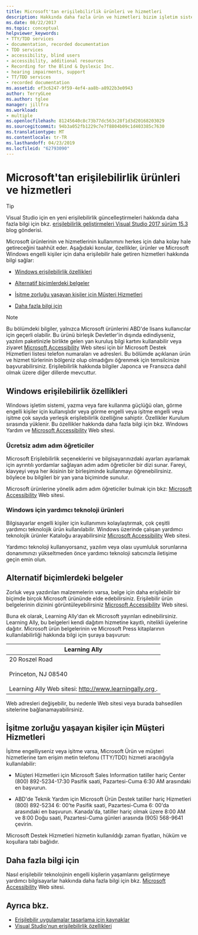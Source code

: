 ```yaml
---
title: Microsoft'tan erişilebilirlik ürünleri ve hizmetleri
description: Hakkında daha fazla ürün ve hizmetleri bizim işletim sistemleri, programları ve uygulamaları kullanmak herkes için daha erişilebilir hale gelmesine yardımcı olabilecek Microsoft engelli kişiler de dahil olmak üzere.
ms.date: 08/22/2017
ms.topic: conceptual
helpviewer_keywords:
- TTY/TDD services
- documentation, recorded documentation
- TDD services
- accessibility, blind users
- accessibility, additional resources
- Recording for the Blind & Dyslexic Inc.
- hearing impairments, support
- TT/TDD services
- recorded documentation
ms.assetid: ef3c6247-9f59-4ef4-aa8b-a8922b3e0943
author: TerryGLee
ms.author: tglee
manager: jillfra
ms.workload:
- multiple
ms.openlocfilehash: 81245640c8c73b77dc563c28f1d3d20168203029
ms.sourcegitcommit: 94b3a052fb1229c7e7f8804b09c1d403385c7630
ms.translationtype: MT
ms.contentlocale: tr-TR
ms.lasthandoff: 04/23/2019
ms.locfileid: "62793090"
---
```

# <a name="accessibility-products-and-services-from-microsoft"></a>Microsoft'tan erişilebilirlik ürünleri ve hizmetleri

> [!TIP]
> Visual Studio için en yeni erişilebilirlik güncelleştirmeleri hakkında daha fazla bilgi için bkz. [erişilebilirlik geliştirmeleri Visual Studio 2017 sürüm 15.3](https://devblogs.microsoft.com/visualstudio/accessibility-improvements-in-visual-studio-2017-version-15-3/) blog gönderisi.

Microsoft ürünlerinin ve hizmetlerinin kullanımını herkes için daha kolay hale getireceğini taahhüt eder. Aşağıdaki konular, özellikler, ürünler ve Microsoft Windows engelli kişiler için daha erişilebilir hale getiren hizmetleri hakkında bilgi sağlar:

- [Windows erişilebilirlik özellikleri](../../ide/reference/accessibility-products-and-services-from-microsoft.md#windows)

- [Alternatif biçimlerdeki belgeler](../../ide/reference/accessibility-products-and-services-from-microsoft.md#altfortmats)

- [İşitme zorluğu yaşayan kişiler için Müşteri Hizmetleri](../../ide/reference/accessibility-products-and-services-from-microsoft.md#hearing)

- [Daha fazla bilgi için](../../ide/reference/accessibility-products-and-services-from-microsoft.md#moreinfo)

> [!NOTE]
> Bu bölümdeki bilgiler, yalnızca Microsoft ürünlerini ABD'de lisans kullanıcılar için geçerli olabilir. Bu ürünü birleşik Devletler'in dışında edindiyseniz, yazılım paketinizle birlikte gelen yan kuruluş bilgi kartını kullanabilir veya ziyaret [Microsoft Accessibility](http://go.microsoft.com/fwlink/?LinkId=8431) Web sitesi için bir Microsoft Destek Hizmetleri listesi telefon numaraları ve adresleri. Bu bölümde açıklanan ürün ve hizmet türlerinin bölgeniz olup olmadığını öğrenmek için temsilcinize başvurabilirsiniz. Erişilebilirlik hakkında bilgiler Japonca ve Fransızca dahil olmak üzere diğer dillerde mevcuttur.

## <a name="windows"></a> Windows erişilebilirlik özellikleri

 Windows işletim sistemi, yazma veya fare kullanma güçlüğü olan, görme engelli kişiler için kullanışlıdır veya görme engelli veya işitme engelli veya işitme çok sayıda yerleşik erişilebilirlik özelliğine sahiptir. Özellikler Kurulum sırasında yüklenir. Bu özellikler hakkında daha fazla bilgi için bkz. Windows Yardım ve [Microsoft Accessibility](http://go.microsoft.com/fwlink/?LinkId=8431) Web sitesi.

### <a name="free-step-by-step-tutorials"></a>Ücretsiz adım adım öğreticiler

 Microsoft Erişilebilirlik seçeneklerini ve bilgisayarınızdaki ayarları ayarlamak için ayrıntılı yordamlar sağlayan adım adım öğreticiler bir dizi sunar. Fareyi, klavyeyi veya her ikisinin bir birleşiminde kullanmayı öğrenebilirsiniz. böylece bu bilgileri bir yan yana biçiminde sunulur.

 Microsoft ürünlerine yönelik adım adım öğreticiler bulmak için bkz: [Microsoft Accessibility](http://go.microsoft.com/fwlink/?LinkId=8431) Web sitesi.

### <a name="assistive-technology-products-for-windows"></a>Windows için yardımcı teknoloji ürünleri

 Bilgisayarlar engelli kişiler için kullanımını kolaylaştırmak, çok çeşitli yardımcı teknolojik ürün kullanılabilir. Windows üzerinde çalışan yardımcı teknolojik ürünler Kataloğu arayabilirsiniz [Microsoft Accessibility](http://go.microsoft.com/fwlink/?LinkId=8431) Web sitesi.

 Yardımcı teknoloji kullanıyorsanız, yazılım veya olası uyumluluk sorunlarına donanımınızı yükseltmeden önce yardımcı teknoloji satıcınızla iletişime geçin emin olun.

## <a name="altfortmats"></a> Alternatif biçimlerdeki belgeler

Zorluk veya yazdırılan malzemelerin varsa, belge için daha erişilebilir bir biçimde birçok Microsoft ürününde elde edebilirsiniz. Erişilebilir ürün belgelerinin dizinini görüntüleyebilirsiniz [Microsoft Accessibility](http://go.microsoft.com/fwlink/?LinkId=8431) Web sitesi.

Buna ek olarak, Learning Ally'dan ek Microsoft yayınları edinebilirsiniz. Learning Ally, bu belgeleri kendi dağıtım hizmetine kayıtlı, nitelikli üyelerine dağıtır. Microsoft ürün belgelerinin ve Microsoft Press kitaplarının kullanılabilirliği hakkında bilgi için şuraya başvurun:

|Learning Ally|
| - |
|20 Roszel Road<br /><br /> Princeton, NJ 08540<br /><br /> Learning Ally Web sitesi: [ http://www.learningally.org ](http://www.learningally.org/).|

Web adresleri değişebilir, bu nedenle Web sitesi veya burada bahsedilen sitelerine bağlanamayabilirsiniz.

## <a name="hearing"></a> İşitme zorluğu yaşayan kişiler için Müşteri Hizmetleri

İşitme engelliyseniz veya işitme varsa, Microsoft Ürün ve müşteri hizmetlerine tam erişim metin telefonu (TTY/TDD) hizmeti aracılığıyla kullanılabilir:

- Müşteri Hizmetleri için Microsoft Sales Information tatiller hariç Center (800) 892-5234-17:30 Pasifik saati, Pazartesi-Cuma 6:30 AM arasındaki en başvurun.

- ABD'de Teknik Yardım için Microsoft Ürün Destek tatiller hariç Hizmetleri (800) 892-5234 6: 00'te Pasifik saati, Pazartesi-Cuma 6: 00'da arasındaki en başvurun. Kanada'da, tatiller hariç olmak üzere 8:00 AM ve 8:00 Doğu saati, Pazartesi-Cuma günleri arasında (905) 568-9641 çevirin.

Microsoft Destek Hizmetleri hizmetin kullanıldığı zaman fiyatları, hüküm ve koşullara tabi bağlıdır.

## <a name="moreinfo"></a> Daha fazla bilgi için

Nasıl erişilebilir teknolojinin engelli kişilerin yaşamlarını geliştirmeye yardımcı bilgisayarlar hakkında daha fazla bilgi için bkz. [Microsoft Accessibility](http://go.microsoft.com/fwlink/?LinkId=8431) Web sitesi.

## <a name="see-also"></a>Ayrıca bkz.

* [Erişilebilir uygulamalar tasarlama için kaynaklar](../../ide/reference/resources-for-designing-accessible-applications.md)
* [Visual Studio'nun erişilebilirlik özellikleri](../../ide/reference/accessibility-features-of-visual-studio.md)
